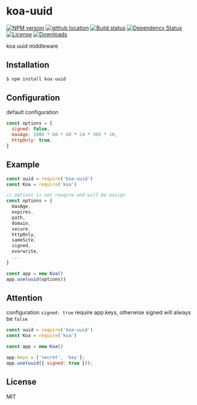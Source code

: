 # koa-uuid

[![NPM version][npm-image]][npm-url]
[![github location][github-tag]][github-url]
[![Build status][travis-image]][travis-url]
[![Dependency Status][david-image]][david-url]
[![License][license-image]][license-url]
[![Downloads][downloads-image]][downloads-url]

koa uuid middleware

## Installation

```js
$ npm install koa-uuid
```

## Configuration

default configuration

```js
const options = {
  signed: false,
  maxAge: 1000 * 60 * 60 * 24 * 365 * 10,
  httpOnly: true,
}
```

## Example

```js
const uuid = require('koa-uuid')
const Koa = require('koa')

// options is not reuqire and will be assign
const options = {
  maxAge,
  expires,
  path,
  domain,
  secure,
  httpOnly,
  sameSite,
  signed,
  overwrite,
  ...
}

const app = new Koa()
app.use(uuid(options))
```

## Attention

configuration ```signed: true``` require app.keys, otherwise signed will always be ```false```
```js
const uuid = require('koa-uuid')
const Koa = require('koa')

const app = new Koa()

app.keys = ['secret', 'key'];
app.use(uuid({ signed: true }));
```

## License

  MIT

[npm-image]: https://img.shields.io/npm/v/koa-uuid.svg?style=flat-square
[npm-url]: https://npmjs.org/package/koa-uuid
[github-tag]: http://img.shields.io/github/tag/willworks/koa-uuid.svg?style=flat-square
[github-url]: https://github.com/willworks/koa-uuid/tags
[travis-image]: https://img.shields.io/travis/willworks/koa-uuid.svg?style=flat-square
[travis-url]: https://travis-ci.org/willworks/koa-uuid
[david-image]: http://img.shields.io/david/willworks/koa-uuid.svg?style=flat-square
[david-url]: https://david-dm.org/willworks/koa-uuid
[license-image]: http://img.shields.io/npm/l/koa-uuid.svg?style=flat-square
[license-url]: LICENSE
[downloads-image]: http://img.shields.io/npm/dm/koa-uuid.svg?style=flat-square
[downloads-url]: https://npmjs.org/package/koa-uuid